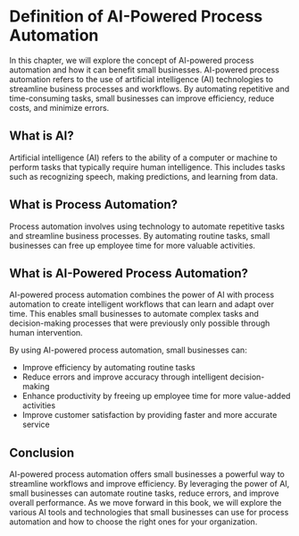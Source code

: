 Definition of AI-Powered Process Automation
=============================================================================================================

In this chapter, we will explore the concept of AI-powered process automation and how it can benefit small businesses. AI-powered process automation refers to the use of artificial intelligence (AI) technologies to streamline business processes and workflows. By automating repetitive and time-consuming tasks, small businesses can improve efficiency, reduce costs, and minimize errors.

What is AI?
-----------

Artificial intelligence (AI) refers to the ability of a computer or machine to perform tasks that typically require human intelligence. This includes tasks such as recognizing speech, making predictions, and learning from data.

What is Process Automation?
---------------------------

Process automation involves using technology to automate repetitive tasks and streamline business processes. By automating routine tasks, small businesses can free up employee time for more valuable activities.

What is AI-Powered Process Automation?
--------------------------------------

AI-powered process automation combines the power of AI with process automation to create intelligent workflows that can learn and adapt over time. This enables small businesses to automate complex tasks and decision-making processes that were previously only possible through human intervention.

By using AI-powered process automation, small businesses can:

* Improve efficiency by automating routine tasks
* Reduce errors and improve accuracy through intelligent decision-making
* Enhance productivity by freeing up employee time for more value-added activities
* Improve customer satisfaction by providing faster and more accurate service

Conclusion
----------

AI-powered process automation offers small businesses a powerful way to streamline workflows and improve efficiency. By leveraging the power of AI, small businesses can automate routine tasks, reduce errors, and improve overall performance. As we move forward in this book, we will explore the various AI tools and technologies that small businesses can use for process automation and how to choose the right ones for your organization.
